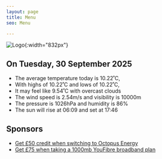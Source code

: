 ```yaml
---
layout: page
title: Menu
seo: Menu

---
```


![Logo](/images/logo.jpg){:width="832px"}

<!-- weather_marker starts -->
## On Tuesday, 30 September 2025

- The average temperature today is 10.22˚C,
- With highs of 10.22˚C and lows of 10.22˚C,
- It may feel like 9.54˚C with overcast clouds
- The wind speed is 2.54m/s and visibility is 10000m
- The pressure is 1026hPa and humidity is 86%
- The sun will rise at 06:09 and set at 17:46

<!-- weather_marker ends -->

## Sponsors

- [Get £50 credit when switching to Octopus Energy](https://bit.ly/3oD1nnS)
- [Get £75 when taking a 1000mb YouFibre broadband plan](https://aklam.io/91zWhU?)
